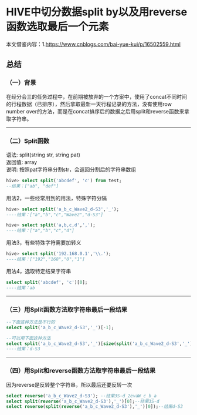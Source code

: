 # HIVE中切分数据split by以及用reverse函数选取最后一个元素
本文借鉴内容：1.https://www.cnblogs.com/bai-yue-kui/p/16502559.html

## 总结

### （一）背景
在经分会三的任务过程中，在前期被放弃的一个方案中，使用了concat不同时间的行程数据（已排序），然后拿取最新一天行程记录的方法，没有使用row number over的方法，而是在concat排序后的数据之后用split和reverse函数来拿取字符串。
***


### （二）Split函数
语法: split(string str, string pat)   
返回值: array   
说明: 按照pat字符串分割str，会返回分割后的字符串数组   
```sql
hive> select split('abcdef', 'c') from test;
--结果：["ab", "def"]
```
用法2，一些经常用到的用法，特殊字符分隔
```sql
hive> select split('a_b_c_Wave2_d-S3','_');
----结果：["a","b","c","Wave2","d-S3"]

hive> select split('a,b,c,d',',');
----结果：["a","b","c","d"]
```
用法3，有些特殊字符需要加转义
```sql
hive> select split('192.168.0.1','\\.');
----结果：["192","168","0","1"]
```
用法4，选取特定结果字符串
```sql
select split('abcdef', 'c')[0];
----结果：ab
```
***

### （三）用Split函数方法取字符串最后一段结果
```sql
--下面这种方法是不行的
select split('a_b_c_Wave2_d-S3','_')[-1];

--可以用下面这种方法
select split('a_b_c_Wave2_d-S3','_')[size(split('a_b_c_Wave2_d-S3','_'))-1];
----结果：d-S3
```
***

### （四）用Split和reverse函数方法取字符串最后一段结果
因为reverse是反转整个字符串，所以最后还要反转一次
```sql
select reverse('a_b_c_Wave2_d-S3'); --结果3S-d_2evaW_c_b_a
select split(reverse('a_b_c_Wave2_d-S3'),'_')[0];--结果3S-d
select reverse(split(reverse('a_b_c_Wave2_d-S3'),'_')[0]);--结果d-S3
```